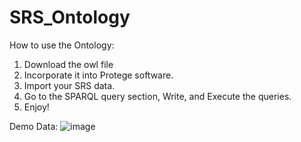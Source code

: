 # SRS_Ontology
How to use the Ontology:
1. Download the owl file
2. Incorporate it into Protege software.
3. Import your SRS data.
4. Go to the SPARQL query section, Write, and Execute the queries.
5. Enjoy!


Demo Data:
![image](https://github.com/user-attachments/assets/08796d20-be36-4845-b781-ac42100b3d26)
